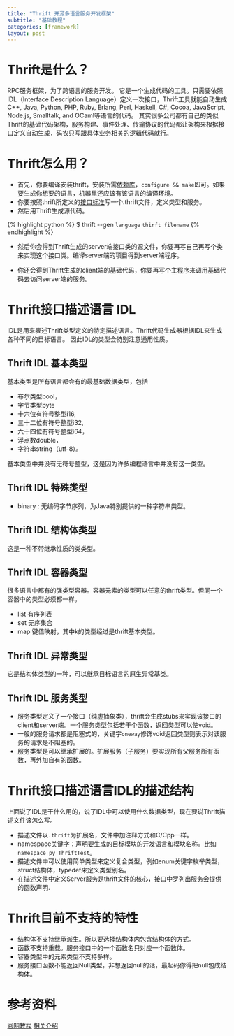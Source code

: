 ```yaml
---
title: "Thrift 开源多语言服务开发框架"
subtitle: "基础教程"
categories: [framework]
layout: post
---
```

# Thrift是什么？
RPC服务框架，为了跨语言的服务开发。
它是一个生成代码的工具。只需要依照IDL（Interface Description Language）定义一次接口，Thrift工具就能自动生成 C++, Java, Python, PHP, Ruby, Erlang, Perl, Haskell, C#, Cocoa, JavaScript, Node.js, Smalltalk, and OCaml等语言的代码。
其实很多公司都有自己的类似Thrift的基础代码架构，服务构建、事件处理、传输协议的代码都让架构来根据接口定义自动生成，码农只写跟具体业务相关的逻辑代码就行。

# Thrift怎么用？

- 首先，你要编译安装thrift，安装所需[依赖库](https://thrift.apache.org/docs/install/)，`configure && make`即可。如果要生成你想要的语言，机器里还应该有该语言的编译环境。
- 你要按照thrift所定义的[接口标准](https://thrift.apache.org/docs/idl)写一个.thrift文件，定义类型和服务。
- 然后用Thrift生成源代码。

{% highlight python %}
$ thrift --gen `language` `thirft filename`
{% endhighlight %}

- 然后你会得到Thrift生成的server端接口类的源文件，你要再写自己再写个类来实现这个接口类。编译server端的项目得到server端程序。

- 你还会得到Thrift生成的client端的基础代码，你要再写个主程序来调用基础代码去访问server端的服务。




# Thrift接口描述语言 IDL
IDL是用来表述Thrift类型定义的特定描述语言。Thrift代码生成器根据IDL来生成各种不同的目标语言。
因此IDL的类型会特别注意通用性质。

## Thrift IDL 基本类型
基本类型是所有语言都会有的最基础数据类型，包括

- 布尔类型bool，
- 字节类型byte
- 十六位有符号整型i16, 
- 三十二位有符号整型i32, 
- 六十四位有符号整型i64，
- 浮点数double，
- 字符串string（utf-8）。

基本类型中并没有无符号整型，这是因为许多编程语言中并没有这一类型。

## Thrift IDL 特殊类型
- binary : 无编码字节序列，为Java特别提供的一种字符串类型。

## Thrift IDL 结构体类型
这是一种不带继承性质的类类型。

## Thrift IDL 容器类型
很多语言中都有的强类型容器。容器元素的类型可以任意的thrift类型。但同一个容器中的类型必须都一样。

- list 有序列表
- set 无序集合
- map 键值映射，其中k的类型经过是thrift基本类型。

## Thrift IDL 异常类型
它是结构体类型的一种，可以继承目标语言的原生异常基类。

## Thrift IDL 服务类型

- 服务类型定义了一个接口（纯虚抽象类），thrift会生成stubs来实现该接口的client和server端。一个服务类型包括若干个函数，返回类型可以使void。
- 一般的服务请求都是阻塞式的，关键字`oneway`修饰void返回类型则表示对该服务的请求是不阻塞的。
- 服务类型是可以继承扩展的。扩展服务（子服务）要实现所有父服务所有函数，再外加自有的函数。


# Thrift接口描述语言IDL的描述结构
上面说了IDL是干什么用的，说了IDL中可以使用什么数据类型，现在要说Thrift描述文件该怎么写。

- 描述文件以`.thrift`为扩展名，文件中加注释方式和C/Cpp一样。
- namespace关键字：声明要生成的目标模块的开发语言和模块名称。比如`namespace py ThriftTest`。
- 描述文件中可以使用简单类型来定义复合类型，例如enum关键字枚举类型，struct结构体，typedef来定义类型别名。
- 在描述文件中定义Server服务是thrift文件的核心，接口中罗列出服务会提供的函数声明.


# Thrift目前不支持的特性

- 结构体不支持继承派生。所以要选择结构体内包含结构体的方式。
- 函数不支持重载。服务接口中的一个函数名只对应一个函数体。
- 容器类型中的元素类型不支持多样。
- 服务接口函数不能返回Null类型，非想返回null的话，最起码你得把null包成结构体。


# 参考资料
[官网教程](https://thrift.apache.org/tutorial/)
[相关介绍](http://jnb.ociweb.com/jnb/jnbJun2009.html)


<!--
{% highlight python %}
print "hello, Lucky!"
{% endhighlight %}

![My image]({{ site.baseurl }}/images/emule.png)

My Github is [here][mygithub].

[mygithub]: https://github.com/lucky521
-->